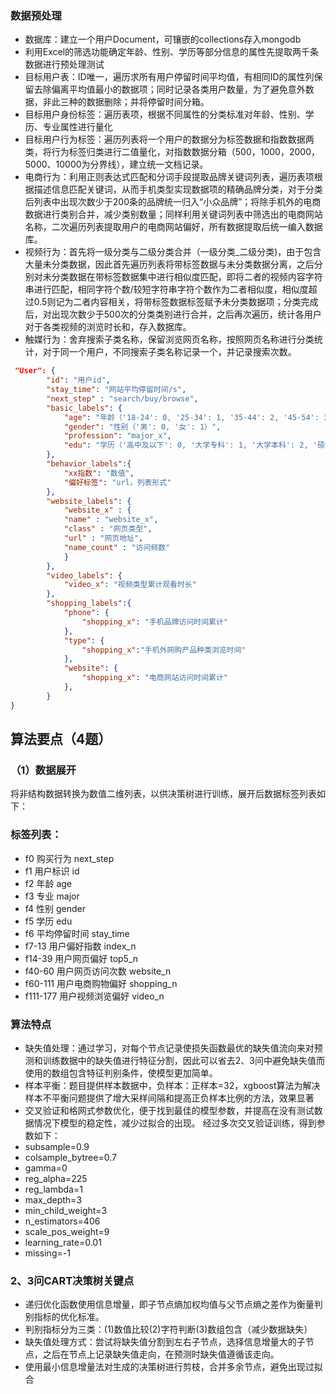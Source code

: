 ### 数据预处理
- 数据库：建立一个用户Document，可镶嵌的collections存入mongodb
- 利用Excel的筛选功能确定年龄、性别、学历等部分信息的属性先提取两千条数据进行预处理测试
- 目标用户表：ID唯一，遍历求所有用户停留时间平均值，有相同ID的属性列保留去除偏离平均值最小的数据项；同时记录各类用户数量，为了避免意外数据，非此三种的数据删除；并将停留时间分箱。
- 目标用户身份标签：遍历表项，根据不同属性的分类标准对年龄、性别、学历、专业属性进行量化
- 目标用户行为标签：遍历列表将一个用户的数据分为标签数据和指数数据两类，将行为标签归类进行二值量化，对指数数据分箱（500，1000，2000，5000、10000为分界线），建立统一文档记录。
- 电商行为：利用正则表达式匹配和分词手段提取品牌关键词列表，遍历表项根据描述信息匹配关键词，从而手机类型实现数据项的精确品牌分类，对于分类后列表中出现次数少于200条的品牌统一归入“小众品牌”；将除手机外的电商数据进行类别合并，减少类别数量；同样利用关键词列表中筛选出的电商网站名称，二次遍历列表提取用户的电商网站偏好，所有数据提取后统一编入数据库。
- 视频行为：首先将一级分类与二级分类合并（一级分类_二级分类)，由于包含大量未分类数据，因此首先遍历列表将带标签数据与未分类数据分离，之后分别对未分类数据在带标签数据集中进行相似度匹配，即将二者的视频内容字符串进行匹配，相同字符个数/较短字符串字符个数作为二者相似度，相似度超过0.5则记为二者内容相关，将带标签数据标签赋予未分类数据项；分类完成后，对出现次数少于500次的分类类别进行合并，之后再次遍历，统计各用户对于各类视频的浏览时长和，存入数据库。
- 触媒行为：舍弃搜索子类名称，保留浏览网页名称，按照网页名称进行分类统计，对于同一个用户，不同搜索子类名称记录一个，并记录搜索次数。
```json
 "User": {
        "id": "用户id",
        "stay_time": "网站平均停留时间/s",
        "next_step" : "search/buy/browse",
        "basic_labels": {
            "age": "年龄（'18-24': 0, '25-34': 1, '35-44': 2, '45-54': 3）",
            "gender": "性别（'男': 0, '女': 1）",
            "profession": "major_x",
            "edu": "学历（'高中及以下': 0, '大学专科': 1, '大学本科': 2, '硕士及以上': 3, '其他': -1）"
        },
        "behavior_labels":{
            "xx指数": "数值",
            "偏好标签": "url，列表形式"
        },
        "website_labels": {
            "website_x" : {
            "name" : "website_x",
            "class" : "网页类型",
            "url" : "网页地址",
            "name_count" : "访问频数"
            }
        },
        "video_labels": {
            "video_x": "视频类型累计观看时长"
        },
        "shopping_labels":{
            "phone": {
                "shopping_x": "手机品牌访问时间累计"
            },
            "type": {
                "shopping_x":"手机外网购产品种类浏览时间"
            },
            "website": {
                "shopping_x": "电商网站访问时间累计"
            },
        }
} 
```
## 算法要点（4题）
### （1）数据展开
将非结构数据转换为数值二维列表，以供决策树进行训练，展开后数据标签列表如下：
### 标签列表：
- f0 购买行为 next_step
- f1 用户标识 id
- f2 年龄 age
- f3 专业 major
- f4 性别 gender
- f5 学历 edu
- f6 平均停留时间 stay_time
- f7-13 用户偏好指数 index_n
- f14-39 用户网页偏好 top5_n
- f40-60 用户网页访问次数 website_n
- f60-111 用户电商购物偏好 shopping_n
- f111-177 用户视频浏览偏好 video_n
### 算法特点
- 缺失值处理：通过学习，对每个节点记录使损失函数最优的缺失值流向来对预测和训练数据中的缺失值进行特征分割，因此可以省去2、3问中避免缺失值而使用的数组包含特征判别条件，使模型更加简单。
- 样本平衡：题目提供样本数据中，负样本：正样本=32，xgboost算法为解决样本不平衡问题提供了增大采样间隔和提高正负样本比例的方法，效果显著
- 交叉验证和格网式参数优化，便于找到最佳的模型参数，并提高在没有测试数据情况下模型的稳定性，减少过拟合的出现。
经过多次交叉验证训练，得到参数如下：
- subsample=0.9
- colsample_bytree=0.7
- gamma=0
- reg_alpha=225
- reg_lambda=1
- max_depth=3
- min_child_weight=3
- n_estimators=406
- scale_pos_weight=9
- learning_rate=0.01
- missing=-1
### 2、3问CART决策树关键点
- 递归优化函数使用信息增量，即子节点熵加权均值与父节点熵之差作为衡量判别指标的优化标准。
- 判别指标分为三类：(1)数值比较(2)字符判断(3)数组包含（减少数据缺失）
- 缺失值处理方式：尝试将缺失值分割到左右子节点，选择信息增量大的子节点，之后在节点上记录缺失值走向，在预测时缺失值遵循该走向。
- 使用最小信息增量法对生成的决策树进行剪枝，合并多余节点，避免出现过拟合